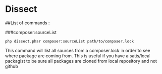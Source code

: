 Dissect
=======


##List of commands :
 
###composer:sourceList
 
    php dissect.phar composer:sourceList path/to/composer.lock
    
This command will list all sources from a composer.lock in order to see where package are coming from. 
This is useful if you have a satis/local packagist 
to be sure all packages are cloned from local repository and not github
    
 
 